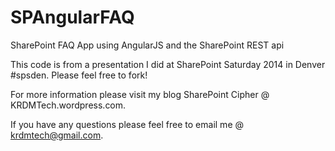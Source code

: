 # SPAngularFAQ
SharePoint FAQ App using AngularJS and the SharePoint REST api

This code is from a presentation I did at SharePoint Saturday 2014 in Denver #spsden. Please feel free to fork!

For more information please visit my blog SharePoint Cipher @ KRDMTech.wordpress.com.

If you have any questions please feel free to email me @ krdmtech@gmail.com.
